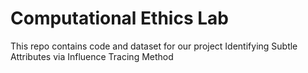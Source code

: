 # Computational Ethics Lab
This repo contains code and dataset for our project Identifying Subtle Attributes via Influence Tracing Method
